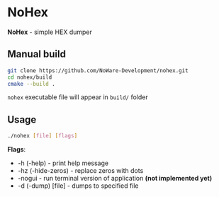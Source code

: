 # NoHex
__NoHex__ - simple HEX dumper

## Manual build
``` sh
git clone https://github.com/NoWare-Development/nohex.git
cd nohex/build
cmake --build .
```

`nohex` executable file will appear in `build/` folder

## Usage
``` sh
./nohex [file] [flags]
```

__Flags__:
* -h (-help) - print help message
* -hz (-hide-zeros) - replace zeros with dots
* -nogui - run terminal version of application __(not implemented yet)__
* -d (-dump) [file] - dumps to specified file
